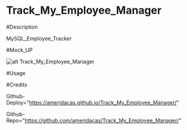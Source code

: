 # Track_My_Employee_Manager

#Description

MySQL_Employee_Tracker

#Mock_UP

![alt Track_My_Employee_Manager](./assets/images/Track_My_Employee_Manager.jpeg)

#Usage


#Credits

Github-Deploy="https://ameridacas.github.io/Track_My_Employee_Manager/"

Github-Repo="https://github.com/ameridacas/Track_My_Employee_Manager/"